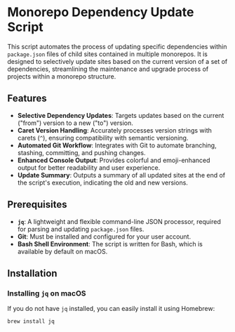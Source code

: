 # Monorepo Dependency Update Script

This script automates the process of updating specific dependencies within `package.json` files of child sites contained in multiple monorepos. It is designed to selectively update sites based on the current version of a set of dependencies, streamlining the maintenance and upgrade process of projects within a monorepo structure.

## Features

- **Selective Dependency Updates**: Targets updates based on the current ("from") version to a new ("to") version.
- **Caret Version Handling**: Accurately processes version strings with carets (`^`), ensuring compatibility with semantic versioning.
- **Automated Git Workflow**: Integrates with Git to automate branching, stashing, committing, and pushing changes.
- **Enhanced Console Output**: Provides colorful and emoji-enhanced output for better readability and user experience.
- **Update Summary**: Outputs a summary of all updated sites at the end of the script's execution, indicating the old and new versions.

## Prerequisites

- **`jq`**: A lightweight and flexible command-line JSON processor, required for parsing and updating `package.json` files.
- **Git**: Must be installed and configured for your user account.
- **Bash Shell Environment**: The script is written for Bash, which is available by default on macOS.

## Installation

### Installing `jq` on macOS

If you do not have `jq` installed, you can easily install it using Homebrew:

```bash
brew install jq
